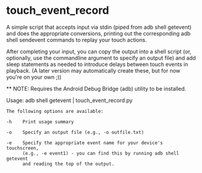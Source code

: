 touch_event_record
==================

A simple script that accepts input via stdin (piped from adb shell getevent)
and does the appropriate conversions, printing out the corresponding
adb shell sendevent commands to replay your touch actions.

After completing your input, you can copy the output into a shell script
(or, optionally, use the commandline argument to specify an output file)
and add sleep statements as needed to introduce delays between touch
events in playback.  (A later version may automatically create these, but
for now you're on your own ;))

** NOTE: Requires the Android Debug Bridge (adb) utility to be installed.

Usage: adb shell getevent | touch_event_record.py

    The following options are available:

    -h    Print usage summary

    -o    Specify an output file (e.g., -o outfile.txt)

    -e    Specify the appropriate event name for your device's touchscreen,
          (e.g., -e event1) - you can find this by running adb shell getevent
          and reading the top of the output.

